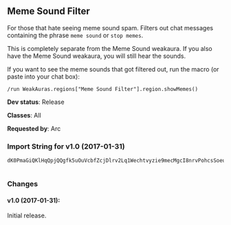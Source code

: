 ## Meme Sound Filter

For those that hate seeing meme sound spam. Filters out chat messages
containing the phrase `meme sound` or `stop memes`.

This is completely separate from the Meme Sound weakaura. If you also
have the Meme Sound weakaura, you will still hear the sounds.

If you want to see the meme sounds that got filtered out, run the macro
(or paste into your chat box):

    /run WeakAuras.regions["Meme Sound Filter"].region.showMemes()

**Dev status**: Release

**Classes**: All

**Requested by**: Arc

### Import String for v1.0 (2017-01-31)

    dK0PmaGiQKlHqQpjQQgfk5uOuVcbfZcjDlrv2Lq1Wechtvyzie9mecMgcI8nrvPohcsSoeu18qqu3tLSpeK0bvrlefLEOqAIIkxKk1gfI(OI0ivfDsrPvkPzIeUPOyNOi)ebvgQIOLkuEksnvu4QIQs(QIWzrr1BrO6Uiu2RG(Regm5WkSyee8yQyYi6YkTzf1NvPgTaNMsRgbHETOQy2QQBlr7gv)wKHJalNQEoftxQRRkTDKOVJqY4ri05vH3JGsZhff3hbP2pC4JqgH0KHmcPhoTnXnHmcPTCBhYiK2510PYq6FYz8HoHUGgV(rXYPe1FYz8HIbDbnXoYNZx)We3V32e3q8Z4wsIf3V32ehvu)jNXhYjy0rdgC((nqxqewuHGGGI(8Krrg6PfzzIMXjtrDxe95jdOlixz5MEWDwxurfccck6ZtgfzONwKLjAgNmf1Dr0NNmkOW9zo3XGUGCLLB6b3zHOyhKR3fvuHGGGI(8Krrg6Pfmltft8ml9KUJbDb5IzzABOjcSgcwVlQOcbbbf95jJIm0tlMMVYsroOlixtFTFsxurfccck6ZtgfzONwm5zmgmh6cY1KdFF4IkQqqqqrFEYOid90IjpJXG5fu4(mN7yqxqUMC47dik2b56DrfviiiOOppzuKHEArSZS5GUGCfByjDrfviiiOOppzuKHEArSZS5kOW9zo3XGUGCfByjHOyhKR3fvuHGGGI(8Krrg6PfXoZMRyIZymLLPPqxqUInSKqtm8Cl)2fvuHGGGI(8Krrg6Pf0Nmh6cYf94WfvuHGGGI(8Krrg6Pft8ml9KUJbDb5AIaRHG17IkQqqqqrFEYOid90cM7MckGUGCX89)DHkHgvu)jNXhkWA6K)a6cIWsOr9NCgFOaRPt(d6E4BOlOhO(toJpuG10j)HBoj0f0du)jNXhkWA6K)GcBPTHUGEererGkQ)KZ4dn)YDABIdfynDYFCssYAPC5nvOsZnviZYjxpBuHGGG(jNXh6B5l0f0CYxoAwUygN55iIyEEEMOnmJhI4eTHyqeNOneJWdr0gxuH6KP9w(nlYrVSyZMkuNmT3YVz5em6ObdoF)gIVuU8MySPc1jt7T8BwMLtUE2qu7KP9w(nRsZnB2OcbbbfynDYFq8aRPt(d3CsIbDb9T8fviiiOaRPt(d3CsOlOaRPt(d3Csicd0duHGGGSZqbwtN8hU5Kq5bfynDYFq3dFdrOcfynDYFqHT02qDWYrfccccccckWA6K)G4bwtN8h09W3ed6cIB)OcbbbbbbbfynDYFq3dFdDbfynDYFq3dFdryGEGkeee0YjrD5KOI6p5m(qZVCN2M4qbwtN8h5EljGfBuHGGGiWB5nlxmJZ8CermpppthKikl)gQClxdHNz8UyJkeee0CYdzHUGcSMo5pO7HVPcfynDYF4MtcLh0diYeQqqqqqqqqe4T8MvG10j)bXTeJnQqqqqlNe1LtIkQ)KZ4dn)YDABIdfynDYFe9Vdpl2OcbbbruwcwwbwtN8hSrfccckWA6K)GUh(g6c6bQqqqqbwtN8hU5KqxqpqD5KOI68l3PTjouS4MGerLzlxdl2OcbbbfynDYFK7TKawSrfccckWA6K)i6FhEwSrD5KOIAE5b5KiWUKqZ(ujK7jNoz(nqZ2FVEO5xUtBt8X32hO(toJp0Fy6mM7S5GUG42pQ)KZ4d9hMoJ5os7Vx)scDbnp(Mf1FYz8HMF5oTnXHIgm6i9JYns7VxplNGrhPFuUuHwkxEtfQ0CtfYSCY1tfkE84Srfccc6NCgFOsZD2CqxqM9VonlcfQqXJhNnQqqqqOcbbbLxEq5sq8udrGp5Sgd0ezZa90A6K)aviiii7mep1qLM7S5GsEOsZD2CeYpG6GLd53(1ZHwojQqqqqOcbbbLxEquSTbYqWUKqDG1a9saeHWbKtW6Kpw(nKDgIOwOX3VdYdOEn9sc1blu5AmJ7fviiii7m0Fy6mM7S5GUUGkn3zZb1blhviiiiiiii)2VEo0Fy6mM7iT)E9ljQqqqq73SOcbbbbbbb9hMoJ5oBoiiiiiiiiOlOsZD2COcbbbbbbb9hMoJ5os7Vx)scbbDbnp(MfviiiiiiiiuHGGGGGGGSZqM2pB5KSkn3uHYF5wUqM0lNm)SHsEit7NTCswLMBQq530jcGk3Y1KF2qDWYrfccccccccccckWA6K)4KKK1s5YBQqLMBQqMLtUE2Ocbbbbbbbbbbb9hMoJ5os7Vx)scDb1(3fviiiiiiiiiiii)2VEou7FxuHGGGGGGGwojQqqqqlNe1LtIkQ)KZ4dn)YDABIdz52MfBuHGGGMtEiNaQqfqwoebdR3WYjy0rdgC((nSHitOcbbbbbbbfny0r6hLBXjjzM1yg3RBkxEhP93RNLtavOObJos)OCJ0(71ZgviiiOLtI6Yjrf15xUtBtCOZ4tsXjZDhRWntmChllttlMGWfJICSyJkeeeu0cg2Y1h)CUxplIKk08l3PTjol2q2ziEQHIf3YTDUeFH6GLdflULB7Cj(cDb1(3fYYTnl2qlNeA5KSrD5KH0KPcNxtNkdz2WoSdPhoTLYLH3EFV(mjYnKP8Eerin5ACcPp9oqu(iEeqezepY35fXJ8icpcPjTgcXxUtBPCdPh)FinP1qWFCWyjIDiDiTLmKoZwUq0PxojuK2FV(qA(BjdV9(E9MqMEes73BBIZ4GGnKUxIyhs3E7996dzes7eSo5ti9s5Y7qANxtNkdPNF5oTnXzTuU8Mku84Xzd53(1ZHgV(rXYPK4lLlVjgR4XJZgA5KH0oVMovweyj3qANxtNkdPDEnDQSOpiydPxkxEhsVuU82espjfNm3DSc3mXWDSSmnTyccxmkYfs3heSH0oVMovg2HDiDzinziTjKMiJteIhr8icPPmKPhese5JWome
     

### Changes

#### v1.0 (2017-01-31):

Initial release.

